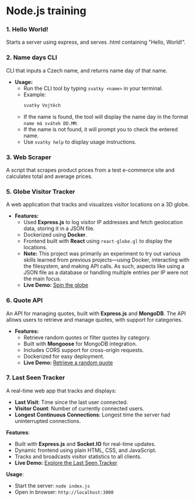 # Node.js training

### 1. Hello World!

Starts a server using express, and serves .html containing "Hello, World!".

### 2. Name days CLI

CLI that inputs a Czech name, and returns name day of that name.

- **Usage:**
  - Run the CLI tool by typing `svatky <name>` in your terminal.
  - Example:
    ```bash
    svatky Vojtěch
    ```
  - If the name is found, the tool will display the name day in the format `name má svátek DD.MM`.
  - If the name is not found, it will prompt you to check the entered name.
  - Use `svatky help` to display usage instructions.

### 3. Web Scraper

A script that scrapes product prices from a test e-commerce site and calculates total and average prices.

### 5. Globe Visitor Tracker

A web application that tracks and visualizes visitor locations on a 3D globe.

- **Features:**
  - Used **Express.js** to log visitor IP addresses and fetch geolocation data, storing it in a JSON file.
  - Dockerized using **Docker**.
  - Frontend built with **React** using `react-globe.gl` to display the locations.
  - **Note:** This project was primarily an experiment to try out various skills learned from previous projects—using Docker, interacting with the filesystem, and making API calls. As such, aspects like using a JSON file as a database or handling multiple entries per IP were not the main focus.
  - **Live Demo:** [Spin the globe](https://nodejs-training-production-6599.up.railway.app/)

### 6. Quote API

An API for managing quotes, built with **Express.js** and **MongoDB**. The API allows users to retrieve and manage quotes, with support for categories.

- **Features:**
  - Retrieve random quotes or filter quotes by category.
  - Built with **Mongoose** for MongoDB integration.
  - Includes CORS support for cross-origin requests.
  - Dockerized for easy deployment.
  - **Live Demo:** [Retrieve a random quote](https://quotes-api-production-1489.up.railway.app/api/quotes/random/)

### 7. Last Seen Tracker

A real-time web app that tracks and displays:

- **Last Visit**: Time since the last user connected.
- **Visitor Count**: Number of currently connected users.
- **Longest Continuous Connections**: Longest time the server had uninterrupted connections.

**Features**:

- Built with **Express.js** and **Socket.IO** for real-time updates.
- Dynamic frontend using plain HTML, CSS, and JavaScript.
- Tracks and broadcasts visitor statistics to all clients.
- **Live Demo:** [Explore the Last Seen Tracker](https://nodejs-training-production-b4c1.up.railway.app/)

**Usage**:

- Start the server: `node index.js`
- Open in browser: `http://localhost:3000`
